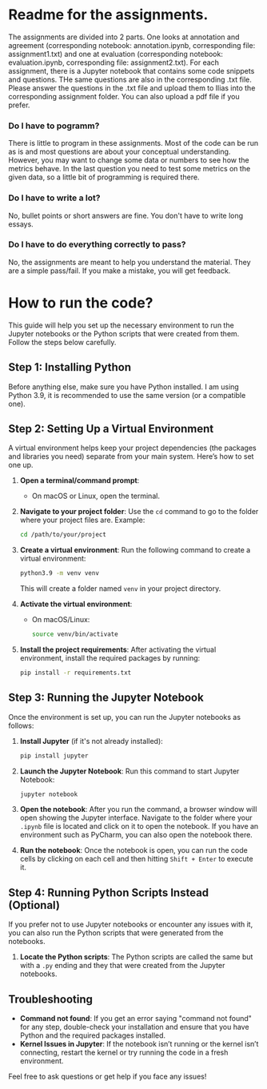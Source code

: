 # Readme for the assignments.

The assignments are divided into 2 parts. One looks at annotation and agreement (corresponding notebook: annotation.ipynb, corresponding file:
assignment1.txt) and one at evaluation (corresponding notebook: evaluation.ipynb, corresponding file:
assignment2.txt). For each
assignment, there is a Jupyter notebook that contains some code snippets and questions. THe same questions are also in the corresponding .txt file.
Please answer the questions in the .txt file and upload them to Ilias into the corresponding assignment folder. You can also upload a pdf file if you prefer.


### Do I have to pogramm? 
There is little to program in these assignments. Most of the code can be run as is and most questions are about your conceptual understanding.
However, you may want to change some data or numbers to see how the metrics behave. In the last question you need to test some metrics on the given data, so 
a little bit of programming is required there.

### Do I have to write a lot?
No, bullet points or short answers are fine. You don't have to write long essays.

### Do I have to do everything correctly to pass?
No, the assignments are meant to help you understand the material. They are a simple pass/fail. If you make a mistake, you will get feedback.

# How to run the code?

This guide will help you set up the necessary environment to run the Jupyter notebooks or the Python scripts that were created from them. Follow the steps below carefully.

## Step 1: Installing Python

Before anything else, make sure you have Python installed. I am using Python 3.9, it is recommended to use the same version (or a compatible one).

## Step 2: Setting Up a Virtual Environment

A virtual environment helps keep your project dependencies (the packages and libraries you need) separate from your main system. Here’s how to set one up.

1. **Open a terminal/command prompt**:
   - On macOS or Linux, open the terminal.

2. **Navigate to your project folder**:
   Use the `cd` command to go to the folder where your project files are. Example:
   ```bash
   cd /path/to/your/project
   ```

3. **Create a virtual environment**:
   Run the following command to create a virtual environment:
   ```bash
   python3.9 -m venv venv
   ```
   This will create a folder named `venv` in your project directory.

4. **Activate the virtual environment**:
   - On macOS/Linux:
     ```bash
     source venv/bin/activate
     ```

5. **Install the project requirements**:
   After activating the virtual environment, install the required packages by running:
   ```bash
   pip install -r requirements.txt
   ```

## Step 3: Running the Jupyter Notebook

Once the environment is set up, you can run the Jupyter notebooks as follows:

1. **Install Jupyter** (if it's not already installed):
   ```bash
   pip install jupyter
   ```

2. **Launch the Jupyter Notebook**:
   Run this command to start Jupyter Notebook:
   ```bash
   jupyter notebook
   ```

3. **Open the notebook**:
   After you run the command, a browser window will open showing the Jupyter interface. Navigate to the folder where your `.ipynb` file is located and click on it to open the notebook. If you have an environment such as PyCharm, you can also open the notebook there.

4. **Run the notebook**:
   Once the notebook is open, you can run the code cells by clicking on each cell and then hitting `Shift + Enter` to execute it.

## Step 4: Running Python Scripts Instead (Optional)

If you prefer not to use Jupyter notebooks or encounter any issues with it, you can also run the Python scripts that were generated from the notebooks.

1. **Locate the Python scripts**:
   The Python scripts are called the same but with a  `.py` ending and they that were created from the Jupyter notebooks.


## Troubleshooting

- **Command not found**: If you get an error saying "command not found" for any step, double-check your installation and ensure that you have Python and the required packages installed.
- **Kernel Issues in Jupyter**: If the notebook isn’t running or the kernel isn’t connecting, restart the kernel or try running the code in a fresh environment.

Feel free to ask questions or get help if you face any issues!